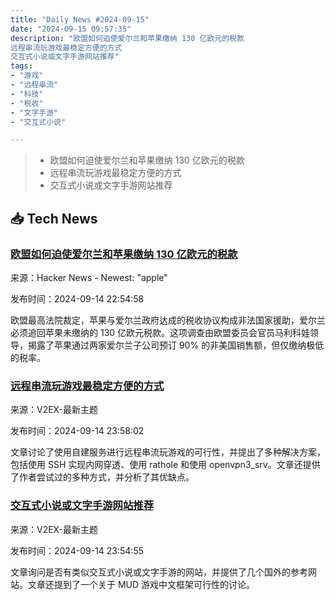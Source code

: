 ```yaml
---
title: "Daily News #2024-09-15"
date: "2024-09-15 09:57:35"
description: "欧盟如何迫使爱尔兰和苹果缴纳 130 亿欧元的税款
远程串流玩游戏最稳定方便的方式
交互式小说或文字手游网站推荐"
tags: 
- "游戏"
- "远程串流"
- "科技"
- "税收"
- "文字手游"
- "交互式小说"

---
```


> - 欧盟如何迫使爱尔兰和苹果缴纳 130 亿欧元的税款
> - 远程串流玩游戏最稳定方便的方式
> - 交互式小说或文字手游网站推荐

## 📥 Tech News

### [欧盟如何迫使爱尔兰和苹果缴纳 130 亿欧元的税款](https://www.thetimes.com/business-money/technology/article/how-brussels-forced-ireland-and-apple-into-a-13bn-tax-defeat-sl7hvzsss)

来源：Hacker News - Newest: "apple"

发布时间：2024-09-14 22:54:58

欧盟最高法院裁定，苹果与爱尔兰政府达成的税收协议构成非法国家援助，爱尔兰必须追回苹果未缴纳的 130 亿欧元税款。这项调查由欧盟委员会官员马利科娃领导，揭露了苹果通过两家爱尔兰子公司预订 90% 的非美国销售额，但仅缴纳极低的税率。

### [远程串流玩游戏最稳定方便的方式](https://www.v2ex.com/t/1073129)

来源：V2EX-最新主题

发布时间：2024-09-14 23:58:02

文章讨论了使用自建服务进行远程串流玩游戏的可行性，并提出了多种解决方案，包括使用 SSH 实现内网穿透、使用 rathole 和使用 openvpn3_srv。文章还提供了作者尝试过的多种方式，并分析了其优缺点。

### [交互式小说或文字手游网站推荐](https://www.v2ex.com/t/1073128)

来源：V2EX-最新主题

发布时间：2024-09-14 23:54:55

文章询问是否有类似交互式小说或文字手游的网站，并提供了几个国外的参考网站。文章还提到了一个关于 MUD 游戏中文框架可行性的讨论。
